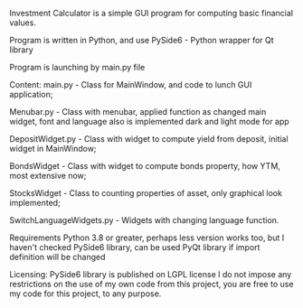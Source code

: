 Investment Calculator is a simple GUI program for computing basic financial values.

Program is written in Python, and use PySide6 - Python wrapper for Qt library

Program is launching by main.py file

Content:
main.py - Class for MainWindow, and code to lunch GUI application;

Menubar.py - Class with menubar, applied function as changed main widget, font and language
also is implemented dark and light mode for app

DepositWidget.py - Class with widget to compute yield from deposit, initial widget in MainWindow;

BondsWidget - Class with widget to compute bonds property, how YTM, most extensive now;

StocksWidget - Class to counting properties of asset, only graphical look implemented;

SwitchLanguageWidgets.py - Widgets with changing language function.


Requirements
Python 3.8 or greater, perhaps less version works too, but I haven't checked
PySide6 library, can be used PyQt library if import definition will be changed


Licensing:
PySide6 library is published on LGPL license
I do not impose any restrictions on the use of my own code from this project,
you are free to use my code for this project, to any purpose.
 
